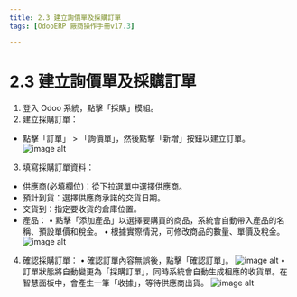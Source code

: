 ```yaml
---
title: 2.3 建立詢價單及採購訂單
tags: [OdooERP 廠商操作手冊v17.3]

---
```


# 2.3 建立詢價單及採購訂單
1. 登入 Odoo 系統，點擊「採購」模組。
2. 建立採購訂單：
* 點擊「訂單」 > 「詢價單」，然後點擊「新增」按鈕以建立訂單。
![image alt](https://i.imgur.com/8IR1q0u.png)
3. 填寫採購訂單資料：
*  供應商(必填欄位)：從下拉選單中選擇供應商。
*  預計到貨：選擇供應商承諾的交貨日期。
*  交貨到：指定要收貨的倉庫位置。
*  產品：
	• 點擊「添加產品」以選擇要購買的商品，系統會自動帶入產品的名稱、預設單價和稅金。
	• 根據實際情況，可修改商品的數量、單價及稅金。
![image alt](https://i.imgur.com/jmDLrUO.png)
4. 確認採購訂單：
	• 確認訂單內容無誤後，點擊「確認訂單」。
![image alt](https://i.imgur.com/BN7XTXy.png) 
	• 訂單狀態將自動變更為「採購訂單」，同時系統會自動生成相應的收貨單。在智慧面板中，會產生一筆「收據」，等待供應商出貨。
![image alt](https://i.imgur.com/GmIkP0J.png)
